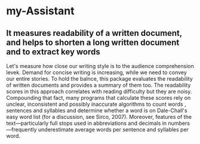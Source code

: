 # my-Assistant
## It measures readability of a written document, and helps to shorten a long written document and to extract key words
Let's measure how close our writing style is to the audience comprehension levek. Demand for concise writing is increasing, 
while we need to convey our entire stories. 
To hold the balnce, this package evaluates the readability of written documents and provides a summary of them too. 
The readability scores in this approach correlates with reading difficulty but they are noisy. 
Compounding that fact, many programs that calculate these scores rely on unclear, inconsistent and possibly inaccurate algorithms to count words
, sentences and syllables and determine whether a word is on Dale-Chall's easy word list (for a discussion, see Sirco, 2007). 
Moreover, features of the text—particularly full stops used in abbreviations and decimals in numbers—frequently underestimate average words 
per sentence and syllables per word.

